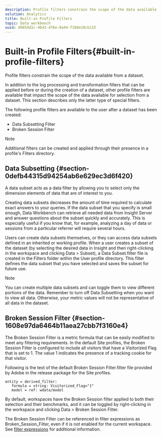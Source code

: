 ```yaml
---
description: Profile filters constrain the scope of the data available from a dataset.
solution: Analytics
title: Built-in Profile Filters
topic: Data workbench
uuid: d6854d2c-4643-476e-8a44-f188e18cb115
---
```


# Built-in Profile Filters{#built-in-profile-filters}

Profile filters constrain the scope of the data available from a dataset.

In addition to the log processing and transformation filters that can be applied before or during the creation of a dataset, other profile filters are available that impact the scope of the data available for selection from a dataset. This section describes only the latter type of special filters.

The following profile filters are available to the user after a dataset has been created:

* Data Subsetting Filter 
* Broken Session Filter

>[!NOTE]
>
>Additional filters can be created and applied through their presence in a profile's Filters directory.

## Data Subsetting {#section-0defb44315d94254ab6e629ec3d6f420}

A data subset acts as a data filter by allowing you to select only the dimension elements of data that are of interest to you.

Creating data subsets decreases the amount of time required to calculate exact answers to your queries. If the data subset that you specify is small enough, Data Workbench can retrieve all needed data from Insight Server and answer questions about the subset quickly and accurately. This is especially useful if you know that, for example, analyzing a day of data or sessions from a particular referrer will require several hours.

Users can create data subsets themselves, or they can access data subsets defined in an inherited or working profile. When a user creates a subset of the dataset (by selecting the desired data in Insight and then right-clicking in the workspace and clicking Data > Subset), a Data Subset.filter file is created in the Filters folder within the User profile directory. This filter defines the data subset that you have selected and saves the subset for future use.

>[!NOTE]
>
>You can create multiple data subsets and can toggle them to view different portions of the data. Remember to turn off Data Subsetting when you want to view all data. Otherwise, your metric values will not be representative of all data in the dataset.

## Broken Session Filter {#section-1608e97da6464b11aea27cbb7f3160e4}

The Broken Session Filter is a metric formula that can be easily modified to meet any filtering requirements. In the default Site profiles, the Broken Session Filter is configured to include all visitors that have a Visitorized Flag that is set to 1. The value 1 indicates the presence of a tracking cookie for that visitor.

Following is the text of the default Broken Session Filter.filter file provided by Adobe in the release package for the Site profiles.

```
entity = derived_filter:
   formula = string: Visitorized_Flag="1"
   model = ref: wdata/model
```

By default, workspaces have the Broken Session filter applied to both their selection and their benchmarks, and it can be toggled by right-clicking in the workspace and clicking Data > Broken Session Filter.

The Broken Session Filter can be referenced in filter expressions as Broken_Session_Filter, even if it is not enabled for the current workspace. See [filter expressions](http://marketing.adobe.com/resources/help/en_US/insight/client/index.html#Syntax_for_Identifiers) for additional information. 
